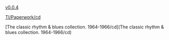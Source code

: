 [v0.0.4](https://github.com/littleflute/m20/edit/master/README.md)

[TI/Paperwork/cd](TI/Paperwork/cd)

[The classic rhythm & blues collection. 1964-1966/cd](The classic rhythm & blues collection. 1964-1966/cd)
